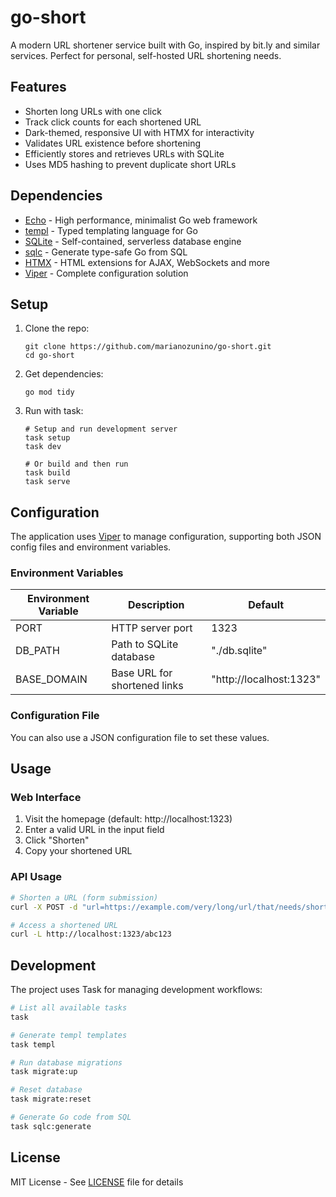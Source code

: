 # go-short

A modern URL shortener service built with Go, inspired by bit.ly and similar services. Perfect for personal, self-hosted URL shortening needs.

## Features

- Shorten long URLs with one click
- Track click counts for each shortened URL
- Dark-themed, responsive UI with HTMX for interactivity
- Validates URL existence before shortening
- Efficiently stores and retrieves URLs with SQLite
- Uses MD5 hashing to prevent duplicate short URLs

## Dependencies

- [Echo](https://echo.labstack.com/) - High performance, minimalist Go web framework
- [templ](https://github.com/a-h/templ) - Typed templating language for Go
- [SQLite](https://www.sqlite.org/) - Self-contained, serverless database engine
- [sqlc](https://sqlc.dev/) - Generate type-safe Go from SQL
- [HTMX](https://htmx.org/) - HTML extensions for AJAX, WebSockets and more
- [Viper](https://github.com/spf13/viper) - Complete configuration solution

## Setup

1. Clone the repo:
   ```
   git clone https://github.com/marianozunino/go-short.git
   cd go-short
   ```

2. Get dependencies:
   ```
   go mod tidy
   ```

3. Run with task:
   ```
   # Setup and run development server
   task setup
   task dev

   # Or build and then run
   task build
   task serve
   ```

## Configuration

The application uses [Viper](https://github.com/spf13/viper) to manage configuration, supporting both JSON config files and environment variables.

### Environment Variables

| Environment Variable | Description                     | Default                    |
|----------------------|---------------------------------|----------------------------|
| PORT                 | HTTP server port                | 1323                       |
| DB_PATH              | Path to SQLite database         | "./db.sqlite"              |
| BASE_DOMAIN          | Base URL for shortened links    | "http://localhost:1323"    |

### Configuration File

You can also use a JSON configuration file to set these values.

## Usage

### Web Interface

1. Visit the homepage (default: http://localhost:1323)
2. Enter a valid URL in the input field
3. Click "Shorten"
4. Copy your shortened URL

### API Usage

```bash
# Shorten a URL (form submission)
curl -X POST -d "url=https://example.com/very/long/url/that/needs/shortening" http://localhost:1323/

# Access a shortened URL
curl -L http://localhost:1323/abc123
```

## Development

The project uses Task for managing development workflows:

```bash
# List all available tasks
task

# Generate templ templates
task templ

# Run database migrations
task migrate:up

# Reset database
task migrate:reset

# Generate Go code from SQL
task sqlc:generate
```

## License

MIT License - See [LICENSE](LICENSE) file for details
